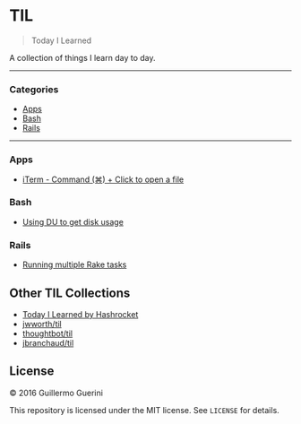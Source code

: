 # TIL

> Today I Learned

A collection of things I learn day to day.

---

### Categories

* [Apps](#apps)
* [Bash](#bash)
* [Rails](#rails)

---

### Apps

- [iTerm - Command (⌘) + Click to open a file](apps/iterm-command-click-open-file.md)

### Bash

- [Using DU to get disk usage](bash/du-command-disk-usage.md)

### Rails

- [Running multiple Rake tasks](rails/running-multiple-rake-tasks.md)

## Other TIL Collections

* [Today I Learned by Hashrocket](https://til.hashrocket.com)
* [jwworth/til](https://github.com/jwworth/til)
* [thoughtbot/til](https://github.com/thoughtbot/til)
* [jbranchaud/til](https://github.com/jbranchaud/til)

## License

&copy; 2016 Guillermo Guerini

This repository is licensed under the MIT license. See `LICENSE` for
details.
